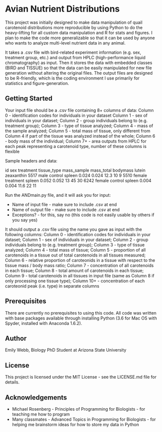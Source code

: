# Avian Nutrient Distributions

This project was initially designed to make data manipulation of quail carotenoid distributions more reproducible by using Python to do the heavy-lifting for all custom data manipulation and R for stats and figures. I plan to make the code more generalizable so that it can be used by anyone who wants to analyze multi-level nutrient data in any animal.

It takes a .csv file with bird-related experiment information (e.g. sex, treatment group, etc.) and output from HPLC (high-performance liquid chromatography) as input. Then it stores the data with embedded classes (BIRD and TISSUE) so that the data can be easily manipulated for new file generation without altering the original files. The output files are designed to be R-friendly, which is the coding environment I use primarily for statistics and figure-generation.

## Getting Started

Your input file should be a .csv file containing 8+ columns of data:
Column 0 - identification codes for individuals in your dataset
Column 1 - sex of individuals in your dataset;
Column 2 - group individuals belong to (e.g. treatment group);
Column 3 - type of tissue analyzed;
Column 4 - mass of the sample analyzed;
Column 5 - total mass of tissue, only different from Column 4 if part of the tissue was analyzed instead of the whole;
Column 6 - body mass of the individual;
Column 7+ - area outputs from HPLC for each peak representing a carotenoid type, number of these columns is flexible

Sample headers and data:

id    sex     treatment   tissue_type   mass_sample    mass_total   bodymass    lutein    zeaxanthin
5517  male    control     spleen        0.024          0.024        12.3        10        9
5510  female  treatment   spleen        0.052          0.052        13          45        30
6242  female  control     spleen        0.004          0.004        11.6        22        11

Run the ANDmain.py file, and it will ask you for input:
* Name of input file - make sure to include .csv at end
* Name of output file - make sure to include .csv at end
* Exceptions? - for this, say no (this code is not easily usable by others if you say yes)

It should output a .csv file using the name you gave as input with the following columns:
Column 0 - identification codes for individuals in your dataset;
Column 1 - sex of individuals in your dataset;
Column 2 - group individuals belong to (e.g. treatment group);
Column 3 - type of tissue analyzed;
Column 4 - total mass of tissue;
Column 5 - proportion of all carotenoids in a tissue out of total carotenoids in all tissues measured;
Column 6 - relative proportion of caroteonids in a tissue with respect to the tissue mass / body mass ratio;
Column 7 - concentration of all carotenoids in each tissue;
Column 8 - total amount of carotenoids in each tissue;
Column 9 - total carotenoids in all tissues in input file (same as Column 8 if only processing one tissue type);
Column 10+ - concentration of each caroteonid peak (i.e. type) in separate columns

## Prerequisites

There are currently no prerequisites to using this code. All code was written with base packages available through installing Python (3.6 for Mac OS with Spyder, installed with Anaconda 1.6.2).

## Author

Emily Webb, Biology PhD Student at Arizona State University

## License

This project is licensed under the MIT License - see the LICENSE.md file for details.

## Acknowledgements

* Michael Rosenberg - Principles of Programming for Biologists - for teaching me how to program
* Many classmates - Advanced Topics in Programming for Biologists - for helping me brainstorm ideas for how to store my data in Python

